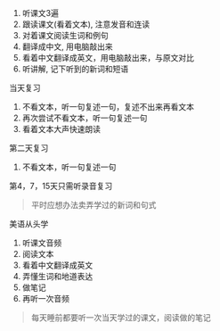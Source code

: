 1. 听课文3遍
2. 跟读课文(看着文本), 注意发音和连读
3. 对着课文阅读生词和例句
4. 翻译成中文, 用电脑敲出来
5. 看着中文翻译成英文，用电脑敲出来，与原文对比
6. 听讲解, 记下听到的新词和短语

当天复习
1. 不看文本，听一句复述一句，复述不出来再看文本
2. 再次尝试不看文本，听一句复述一句
3. 看着文本大声快速朗读

第二天复习
1. 不看文本，听一句复述一句

第4，7，15天只需听录音复习

>  平时应想办法卖弄学过的新词和句式



美语从头学
1. 听课文音频
2. 阅读文本
3. 看着中文翻译成英文
4. 弄懂生词和地道表达
5. 做笔记
7. 再听一次音频


> 每天睡前都要听一次当天学过的课文，阅读做的笔记



